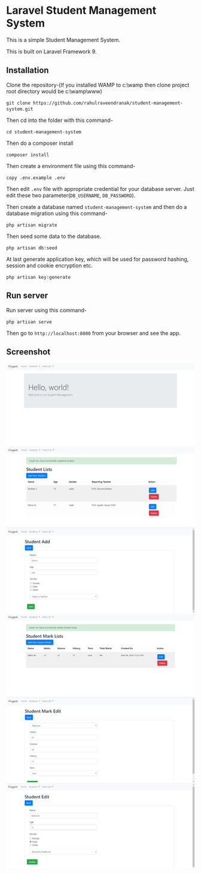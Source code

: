# Laravel Student Management System

This is a simple Student Management System.

This is built on Laravel Framework 9.

## Installation

Clone the repository-(If you installed WAMP to c:\wamp then clone project root directory would be c:\wamp\www)
```
git clone https://github.com/rahulraveendranak/student-management-system.git
```

Then cd into the folder with this command-
```
cd student-management-system
```

Then do a composer install
```
composer install
```

Then create a environment file using this command-
```
copy .env.example .env
```

Then edit `.env` file with appropriate credential for your database server. Just edit these two parameter(`DB_USERNAME`, `DB_PASSWORD`).

Then create a database named `student-management-system` and then do a database migration using this command-
```
php artisan migrate
```

Then seed some data to the database.
```
php artisan db:seed
```

At last generate application key, which will be used for password hashing, session and cookie encryption etc.
```
php artisan key:generate
```

## Run server

Run server using this command-
```
php artisan serve
```

Then go to `http://localhost:8000` from your browser and see the app.



## Screenshot

![Landing Page](https://github.com/rahulraveendranak/student-management-system/blob/main/screenshot/1.png)
![Student List Page](https://github.com/rahulraveendranak/student-management-system/blob/main/screenshot/2.png)
![Student Add Page](https://github.com/rahulraveendranak/student-management-system/blob/main/screenshot/3.png)
![Student Mark List Page](https://github.com/rahulraveendranak/student-management-system/blob/main/screenshot/4.png)
![Student Mark Edit Page](https://github.com/rahulraveendranak/student-management-system/blob/main/screenshot/5.png)
![STudent Edit Page](https://github.com/rahulraveendranak/student-management-system/blob/main/screenshot/6.png)
